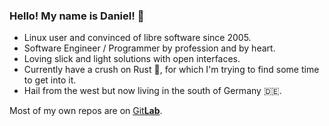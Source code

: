 ### Hello! My name is Daniel! :eyes:

* Linux user and convinced of libre software since 2005. 
* Software Engineer / Programmer by profession and by heart.
* Loving slick and light solutions with open interfaces.
* Currently have a crush on Rust :crab:, for which I'm trying to find some time to get into it.
* Hail from the west but now living in the south of Germany :de:.

Most of my own repos are on [Git**Lab**](https://gitlab.com/DLF).


